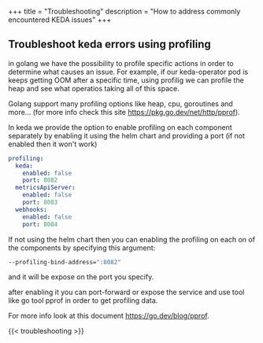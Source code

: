 +++
title = "Troubleshooting"
description = "How to address commonly encountered KEDA issues"
+++

## Troubleshoot keda errors using profiling

in golang we have the possibility to profile specific actions in order to determine what causes an issue.
For example, if our keda-operator pod is keeps getting OOM after a specific time, using profilig we can profile the heap and see what operatios taking all of this space.

Golang support many profiling options like heap, cpu, goroutines and more... (for more info check this site https://pkg.go.dev/net/http/pprof).

In keda we provide the option to enable profiling on each component separately by enabling it using
the helm chart and providing a port (if not enabled then it won't work)

```yaml
profiling:
  keda:
    enabled: false
    port: 8082
  metricsApiServer:
    enabled: false
    port: 8083
  webhooks:
    enabled: false
    port: 8084
```

If not using the helm chart then you can enabling the profiling on each on of the components by specifying
this argument:
```bash
--profiling-bind-address=":8082"
```
and it will be expose on the port you specify.

after enabling it you can port-forward or expose the service and use tool like go tool pprof in order to get profiling data.

For more info look at this document https://go.dev/blog/pprof.

{{< troubleshooting >}}
